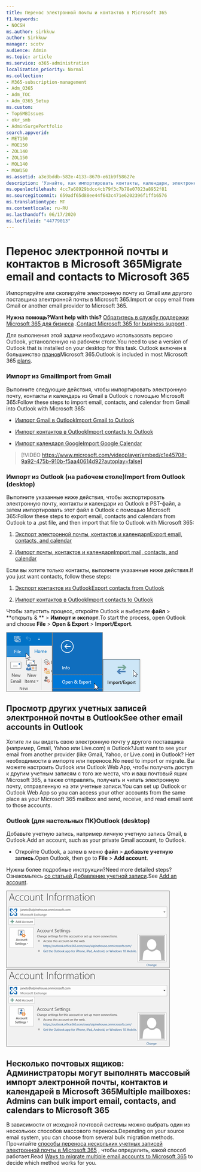 ```yaml
---
title: Перенос электронной почты и контактов в Microsoft 365
f1.keywords:
- NOCSH
ms.author: sirkkuw
author: Sirkkuw
manager: scotv
audience: Admin
ms.topic: article
ms.service: o365-administration
localization_priority: Normal
ms.collection:
- M365-subscription-management
- Adm_O365
- Adm_TOC
- Adm_O365_Setup
ms.custom:
- TopSMBIssues
- okr_smb
- AdminSurgePortfolio
search.appverid:
- MET150
- MOE150
- ZOL140
- ZOL150
- MOL140
- MOW150
ms.assetid: a3e3bddb-582e-4133-8670-e61b9f58627e
description: 'Узнайте, как импортировать контакты, календари, электронные письма из Gmail или другого поставщика электронной почты в Microsoft 365. '
ms.openlocfilehash: 4cc7a68929bdcc4cb79f3c7b78e07023a8952f81
ms.sourcegitcommit: 659adf65d88ee44f643c471e6202396f1ffb6576
ms.translationtype: MT
ms.contentlocale: ru-RU
ms.lasthandoff: 06/17/2020
ms.locfileid: "44779013"
---
```

# <a name="migrate-email-and-contacts-to-microsoft-365"></a><span data-ttu-id="3c370-103">Перенос электронной почты и контактов в Microsoft 365</span><span class="sxs-lookup"><span data-stu-id="3c370-103">Migrate email and contacts to Microsoft 365</span></span>

<span data-ttu-id="3c370-104">Импортируйте или скопируйте электронную почту из Gmail или другого поставщика электронной почты в Microsoft 365.</span><span class="sxs-lookup"><span data-stu-id="3c370-104">Import or copy email from Gmail or another email provider to Microsoft 365.</span></span>
  
 <span data-ttu-id="3c370-105">**Нужна помощь?**</span><span class="sxs-lookup"><span data-stu-id="3c370-105">**Want help with this?**</span></span>  <span data-ttu-id="3c370-106">[Обратитесь в службу поддержки Microsoft 365 для бизнеса](../contact-support-for-business-products.md) .</span><span class="sxs-lookup"><span data-stu-id="3c370-106">[Contact Microsoft 365 for business support](../contact-support-for-business-products.md) .</span></span> 
  
<span data-ttu-id="3c370-107">Для выполнения этой задачи необходимо использовать версию Outlook, установленную на рабочем столе.</span><span class="sxs-lookup"><span data-stu-id="3c370-107">You need to use a version of Outlook that is installed on your desktop for this task.</span></span> <span data-ttu-id="3c370-108">Outlook включен в большинство [планов](https://go.microsoft.com/fwlink/p/?LinkId=723731)Microsoft 365.</span><span class="sxs-lookup"><span data-stu-id="3c370-108">Outlook is included in most Microsoft 365 [plans](https://go.microsoft.com/fwlink/p/?LinkId=723731).</span></span>
  
### <a name="import-from-gmail"></a><span data-ttu-id="3c370-109">Импорт из Gmail</span><span class="sxs-lookup"><span data-stu-id="3c370-109">Import from Gmail</span></span>

<span data-ttu-id="3c370-110">Выполните следующие действия, чтобы импортировать электронную почту, контакты и календарь из Gmail в Outlook с помощью Microsoft 365:</span><span class="sxs-lookup"><span data-stu-id="3c370-110">Follow these steps to import email, contacts, and calendar from Gmail into Outlook with Microsoft 365:</span></span>
  
- [<span data-ttu-id="3c370-111">Импорт Gmail в Outlook</span><span class="sxs-lookup"><span data-stu-id="3c370-111">Import Gmail to Outlook</span></span>](https://support.microsoft.com/office/20fdb8f2-fed8-4b14-baf0-bf04b9c44bf7)
    
- [<span data-ttu-id="3c370-112">Импорт контактов в Outlook</span><span class="sxs-lookup"><span data-stu-id="3c370-112">Import contacts to Outlook</span></span>](https://support.microsoft.com/office/bb796340-b58a-46c1-90c7-b549b8f3c5f8)
    
- [<span data-ttu-id="3c370-113">Импорт календаря Google</span><span class="sxs-lookup"><span data-stu-id="3c370-113">Import Google Calendar</span></span>](https://support.microsoft.com/office/098ed60c-936b-41fb-83d6-7e3786437330)
    
> [!VIDEO https://www.microsoft.com/videoplayer/embed/c1e45708-9a92-475b-910b-f5aa40614d92?autoplay=false]
  
### <a name="import-from-outlook-desktop"></a><span data-ttu-id="3c370-114">Импорт из Outlook (на рабочем столе)</span><span class="sxs-lookup"><span data-stu-id="3c370-114">Import from Outlook (desktop)</span></span>

<span data-ttu-id="3c370-115">Выполните указанные ниже действия, чтобы экспортировать электронную почту, контакты и календари из Outlook в PST-файл, а затем импортировать этот файл в Outlook с помощью Microsoft 365:</span><span class="sxs-lookup"><span data-stu-id="3c370-115">Follow these steps to export email, contacts and calendars from Outlook to a .pst file, and then import that file to Outlook with Microsoft 365:</span></span>
  
1. [<span data-ttu-id="3c370-116">Экспорт электронной почты, контактов и календаря</span><span class="sxs-lookup"><span data-stu-id="3c370-116">Export email, contacts, and calendar</span></span>](https://support.microsoft.com/office/14252b52-3075-4e9b-be4e-ff9ef1068f91)
    
2. [<span data-ttu-id="3c370-117">Импорт почты, контактов и календаря</span><span class="sxs-lookup"><span data-stu-id="3c370-117">Import mail, contacts, and calendar</span></span>](https://support.microsoft.com/office/431a8e9a-f99f-4d5f-ae48-ded54b3440ac)
    
<span data-ttu-id="3c370-118">Если вы хотите только контакты, выполните указанные ниже действия.</span><span class="sxs-lookup"><span data-stu-id="3c370-118">If you just want contacts, follow these steps:</span></span>
  
1. [<span data-ttu-id="3c370-119">Экспорт контактов из Outlook</span><span class="sxs-lookup"><span data-stu-id="3c370-119">Export contacts from Outlook</span></span>](https://support.microsoft.com/office/10f09abd-643c-4495-bb80-543714eca73f)
    
2. [<span data-ttu-id="3c370-120">Импорт контактов в Outlook</span><span class="sxs-lookup"><span data-stu-id="3c370-120">Import contacts to Outlook</span></span>](https://support.microsoft.com/office/bb796340-b58a-46c1-90c7-b549b8f3c5f8)
    
<span data-ttu-id="3c370-121">Чтобы запустить процесс, откройте Outlook и выберите **файл** \> \*\*открыть &amp; \*\* \> **Импорт и экспорт**.</span><span class="sxs-lookup"><span data-stu-id="3c370-121">To start the process, open Outlook and choose **File** \> **Open &amp; Export** \> **Import/Export**.</span></span>
  
![Меню "файл" в Outlook 2016](../../media/2f1c39a5-177e-4052-9dd8-90c0d140be2c.png)![&amp;Команда Open Export в Outlook 2016](../../media/eecab6df-c372-45b1-8a8a-2f6d7af0dd68.png)![Кнопка "Импорт и экспорт" в Outlook 2016](../../media/ed90ae47-20db-4be1-b0c0-826008432c6e.png)
  
## <a name="see-other-email-accounts-in-outlook"></a><span data-ttu-id="3c370-125">Просмотр других учетных записей электронной почты в Outlook</span><span class="sxs-lookup"><span data-stu-id="3c370-125">See other email accounts in Outlook</span></span>

<span data-ttu-id="3c370-126">Хотите ли вы видеть свою электронную почту у другого поставщика (например, Gmail, Yahoo или Live.com) в Outlook?</span><span class="sxs-lookup"><span data-stu-id="3c370-126">Just want to see your email from another provider (like Gmail, Yahoo, or Live.com) in Outlook?</span></span> <span data-ttu-id="3c370-127">Нет необходимости в импорте или переносе.</span><span class="sxs-lookup"><span data-stu-id="3c370-127">No need to import or migrate.</span></span> <span data-ttu-id="3c370-128">Вы можете настроить Outlook или Outlook Web App, чтобы получать доступ к другим учетным записям с того же места, что и ваш почтовый ящик Microsoft 365, а также отправлять, получать и читать электронную почту, отправленную на эти учетные записи.</span><span class="sxs-lookup"><span data-stu-id="3c370-128">You can set up Outlook or Outlook Web App so you can access your other accounts from the same place as your Microsoft 365 mailbox and send, receive, and read email sent to those accounts.</span></span>
  
### <a name="outlook-desktop"></a><span data-ttu-id="3c370-129">Outlook (для настольных ПК)</span><span class="sxs-lookup"><span data-stu-id="3c370-129">Outlook (desktop)</span></span>

<span data-ttu-id="3c370-130">Добавьте учетную запись, например личную учетную запись Gmail, в Outlook.</span><span class="sxs-lookup"><span data-stu-id="3c370-130">Add an account, such as your private Gmail account, to Outlook.</span></span>
  
- <span data-ttu-id="3c370-131">Откройте Outlook, а затем в меню **файл** \> **добавьте учетную запись**.</span><span class="sxs-lookup"><span data-stu-id="3c370-131">Open Outlook, then go to **File** \> **Add account**.</span></span>
    
<span data-ttu-id="3c370-132">Нужны более подробные инструкции?</span><span class="sxs-lookup"><span data-stu-id="3c370-132">Need more detailed steps?</span></span> <span data-ttu-id="3c370-133">Ознакомьтесь [со статьей Добавление учетной записи](https://support.microsoft.com/office/6e27792a-9267-4aa4-8bb6-c84ef146101b).</span><span class="sxs-lookup"><span data-stu-id="3c370-133">See [Add an account](https://support.microsoft.com/office/6e27792a-9267-4aa4-8bb6-c84ef146101b).</span></span>
  
<span data-ttu-id="3c370-134">[![Снимок экрана: страница сведений об учетной записи Outlook в представлении Backstage.](../../media/6a7fa106-1077-4351-9fe2-8eb00918b40a.png)](https://support.microsoft.com/office/6e27792a-9267-4aa4-8bb6-c84ef146101b)</span><span class="sxs-lookup"><span data-stu-id="3c370-134">[![Screenshot showing Outlook account information page in the backstage view.](../../media/6a7fa106-1077-4351-9fe2-8eb00918b40a.png)](https://support.microsoft.com/office/6e27792a-9267-4aa4-8bb6-c84ef146101b)</span></span>
  
## <a name="multiple-mailboxes-admins-can-bulk-import-email-contacts-and-calendars-to-microsoft-365"></a><span data-ttu-id="3c370-135">Несколько почтовых ящиков: Администраторы могут выполнять массовый импорт электронной почты, контактов и календарей в Microsoft 365</span><span class="sxs-lookup"><span data-stu-id="3c370-135">Multiple mailboxes: Admins can bulk import email, contacts, and calendars to Microsoft 365</span></span>

<span data-ttu-id="3c370-136">В зависимости от исходной почтовой системы можно выбрать один из нескольких способов массового переноса.</span><span class="sxs-lookup"><span data-stu-id="3c370-136">Depending on your source email system, you can choose from several bulk migration methods.</span></span> <span data-ttu-id="3c370-137">Прочитайте [способы переноса нескольких учетных записей электронной почты в Microsoft 365](https://docs.microsoft.com/Exchange/mailbox-migration/mailbox-migration) , чтобы определить, какой способ работает.</span><span class="sxs-lookup"><span data-stu-id="3c370-137">Read [Ways to migrate multiple email accounts to Microsoft 365](https://docs.microsoft.com/Exchange/mailbox-migration/mailbox-migration) to decide which method works for you.</span></span> 
  

